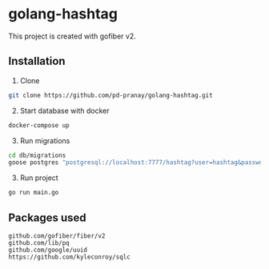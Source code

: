 #  golang-hashtag

This project is created with gofiber v2.

## Installation

1) Clone
```bash
git clone https://github.com/pd-pranay/golang-hashtag.git
```
2) Start database with docker
```bash
docker-compose up
```
3) Run migrations 
```bash
cd db/migrations
goose postgres "postgresql://localhost:7777/hashtag?user=hashtag&password=hashtag&sslmode=disable" status
```
3) Run project 
```bash
go run main.go
```

## Packages used

```
github.com/gofiber/fiber/v2
github.com/lib/pq
github.com/google/uuid
https://github.com/kyleconroy/sqlc

```
